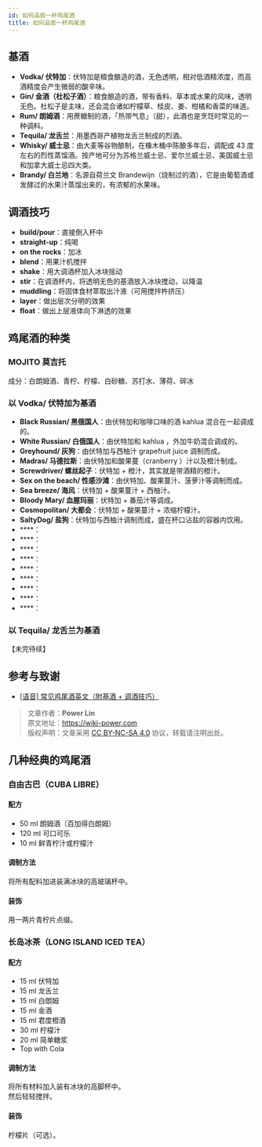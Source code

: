 ```yaml
---
id: 如何品尝一杯鸡尾酒
title: 如何品尝一杯鸡尾酒
---
```





## 基酒

- **Vodka/ 伏特加**：伏特加是粮食酿造的酒，无色透明，相对低酒精浓度，而高酒精度会产生微弱的酸辛味。
- **Gin/ 金酒（杜松子酒）**：粮食酿造的酒，带有香料、草本或水果的风味，透明无色。杜松子是主味，还会混合诸如柠檬草、桂皮、姜、柑橘和香菜的味道。
- **Rum/ 朗姆酒**：用蔗糖制的酒，「热带气息」（甜），此酒也是烹饪时常见的一种调料。
- **Tequila/ 龙舌兰**：用墨西哥产植物龙舌兰制成的烈酒。
- **Whisky/ 威士忌**：由大麦等谷物酿制，在橡木桶中陈酿多年后，调配成 43 度左右的烈性蒸馏酒。按产地可分为苏格兰威士忌、爱尔兰威士忌、美国威士忌和加拿大威士忌四大类。
- **Brandy/ 白兰地**：名源自荷兰文 Brandewijn（烧制过的酒），它是由葡萄酒或发酵过的水果汁蒸馏出来的，有浓郁的水果味。

## 调酒技巧

- **build/pour**：直接倒入杯中
- **straight-up**：纯喝
- **on the rocks**：加冰
- **blend**：用果汁机搅拌
- **shake**：用大调酒杯加入冰块摇动
- **stir**：在调酒杯内，将透明无色的基酒放入冰块搅动，以降温
- **muddling**：将固体食材萃取出汁液（可用搅拌杵挤压）
- **layer**：做出层次分明的效果
- **float**：做出上层液体向下淋透的效果

## 鸡尾酒的种类

### MOJITO 莫吉托

成分：白朗姆酒、青柠、柠檬、白砂糖、苏打水、薄荷、碎冰

### 以 Vodka/ 伏特加为基酒

- **Black Russian/ 黑俄国人**：由伏特加和咖啡口味的酒 kahlua 混合在一起调成的。
- **White Russian/ 白俄国人**：由伏特加和 kahlua ，外加牛奶混合调成的。
- **Greyhound/ 灰狗**：由伏特加与西柚汁 grapefruit juice 调制而成。
- **Madras/ 马德拉斯**：由伏特加和酸果蔓（cranberry ）汁以及橙汁制成。
- **Screwdriver/ 螺丝起子**：伏特加 + 橙汁，其实就是带酒精的橙汁。
- **Sex on the beach/ 性感沙滩**：由伏特加、酸果蔓汁、菠萝汁等调制而成。
- **Sea breeze/ 海风**：伏特加 + 酸果蔓汁 + 西柚汁。
- **Bloody Mary/ 血腥玛丽**：伏特加 + 番茄汁等调成。
- **Cosmopolitan/ 大都会**：伏特加 + 酸果蔓汁 + 浓缩柠檬汁。
- **SaltyDog/ 盐狗**：伏特加与西柚汁调制而成，盛在杯口沾盐的容器内饮用。
- ****：
- ****：
- ****：
- ****：
- ****：
- ****：
- ****：
- ****：
- ****：

### 以 Tequila/ 龙舌兰为基酒

【未完待续】

## 参考与致谢 

- [[语音] 常见鸡尾酒英文（附基酒 + 调酒技巧）](https://posts.careerengine.us/p/5851720c2cd8482b5a5bdbec)

> 文章作者：**Power Lin**  
> 原文地址：<https://wiki-power.com>  
> 版权声明：文章采用 [CC BY-NC-SA 4.0](https://creativecommons.org/licenses/by/4.0/deed.zh) 协议，转载请注明出处。


## 几种经典的鸡尾酒

### 自由古巴（CUBA LIBRE）

#### 配方

- 50 ml 朗姆酒（百加得白朗姆）
- 120 ml 可口可乐
- 10 ml 鲜青柠汁或柠檬汁

#### 调制方法

将所有配料加进装满冰块的高玻璃杯中。

#### 装饰

用一两片青柠片点缀。

### 长岛冰茶（LONG ISLAND ICED TEA）

#### 配方

- 15 ml 伏特加
- 15 ml 龙舌兰
- 15 ml 白朗姆
- 15 ml 金酒
- 15 ml 君度橙酒
- 30 ml 柠檬汁
- 20 ml 简单糖浆
- Top with Cola

#### 调制方法

将所有材料加入装有冰块的高脚杯中。  
然后轻轻搅拌。

#### 装饰

柠檬片（可选）。